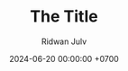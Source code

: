 ---
title: The Title
description: >-
  The Description
author: Ridwan Julv
date: 2024-06-20 00:00:00 +0700
categories: [Category1, SubCategory2]
tags: [The Tag]
---